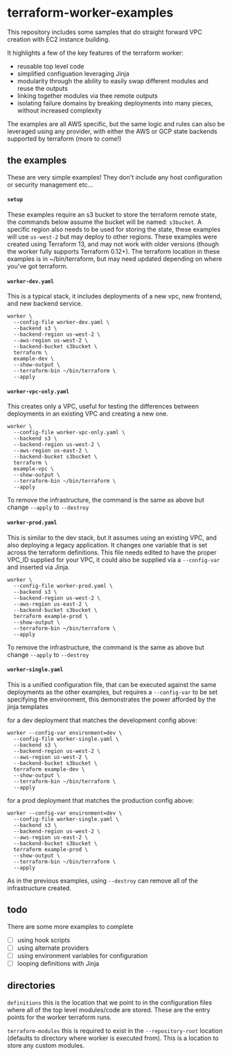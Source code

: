 # terraform-worker-examples
This repository includes some samples that do straight forward VPC creation with EC2 instance building.

It highlights a few of the key features of the terraform worker:
- reusable top level code
- simplified configuation leveraging Jinja
- modularity through the ability to easily swap different modules and reuse the outputs
- linking together modules via thee remote outputs
- isolating failure domains by breaking deployments into many pieces, without increased complexity

The examples are all AWS specific, but the same logic and rules can also be leveraged using any provider, with either the AWS or GCP state backends supported by terraform (more to come!)

## the examples
These are very simple examples! They don't include any host configuration or security management etc...

#### `setup`

These examples require an s3 bucket to store the terraform remote state, the commands below assume the bucket will be named: `s3bucket`. A specific region also needs to be used for storing the state, these examples will use `us-west-2` but may deploy to other regions. These examples were created using Terraform 13, and may not work with older versions (though the worker fully supports Terraform 0.12+). The terraform location in these examples is in ~/bin/terraform, but may need updated depending on where you've got terraform.

#### `worker-dev.yaml`

This is a typical stack, it includes deployments of a new vpc, new frontend, and new backend service.

```
worker \
  --config-file worker-dev.yaml \
  --backend s3 \
  --backend-region us-west-2 \
  --aws-region us-west-2 \
  --backend-bucket s3bucket \
  terraform \
  example-dev \
  --show-output \
  --terraform-bin ~/bin/terraform \
  --apply
```

#### `worker-vpc-only.yaml`

This creates only a VPC, useful for testing the differences between deployments in an existing VPC and creating a new one.

```
worker \
  --config-file worker-vpc-only.yaml \
  --backend s3 \
  --backend-region us-west-2 \
  --aws-region us-east-2 \
  --backend-bucket s3bucket \
  terraform \
  example-vpc \
  --show-output \
  --terraform-bin ~/bin/terraform \
  --apply
```

To remove the infrastructure, the command is the same as above but change `--apply` to `--destroy`


#### `worker-prod.yaml`

This is similar to the dev stack, but it assumes using an existing VPC, and also deploying a legacy application. It changes one variable that is set across the terraform definitions. This file needs edited to have the proper VPC_ID supplied for your VPC, it could also be supplied via a `--config-var` and inserted via Jinja.

```
worker \
  --config-file worker-prod.yaml \
  --backend s3 \
  --backend-region us-west-2 \
  --aws-region us-east-2 \
  --backend-bucket s3bucket \
  terraform example-prod \
  --show-output \
  --terraform-bin ~/bin/terraform \
  --apply
```

To remove the infrastructure, the command is the same as above but change `--apply` to `--destroy`

#### `worker-single.yaml`

This is a unified configuration file, that can be executed against the same deployments as the other examples, but requires a `--config-var` to be set specifying the environment, this demonstrates the power afforded by the jinja templates

for a dev deployment that matches the development config above:
```
worker --config-var environment=dev \
  --config-file worker-single.yaml \
  --backend s3 \
  --backend-region us-west-2 \
  --aws-region us-west-2 \
  --backend-bucket s3bucket \
  terraform example-dev \
  --show-output \
  --terraform-bin ~/bin/terraform \
  --apply
```

for a prod deployment that matches the production config above:
```
worker --config-var environment=dev \
  --config-file worker-single.yaml \
  --backend s3 \
  --backend-region us-west-2 \
  --aws-region us-east-2 \
  --backend-bucket s3bucket \
  terraform example-prod \
  --show-output \
  --terraform-bin ~/bin/terraform \
  --apply
```

As in the previous examples, using `--destroy` can remove all of the infrastructure created.
## todo

There are some more examples to complete
- [ ] using hook scripts
- [ ] using alternate providers
- [ ] using environment variables for configuration
- [ ] looping definitions with Jinja

## directories
`definitions` this is the location that we point to in the configuration files where all of the top level modules/code are stored. These are the entry points for the worker terraform runs.

`terraform-modules` this is required to exist in the `--repository-root` location (defaults to directory where worker is executed from). This is a location to store any custom modules.
